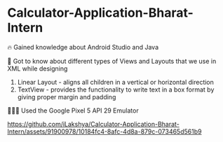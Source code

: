 # Calculator-Application-Bharat-Intern

🔥 Gained knowledge about Android Studio and Java

📖 Got to know about different types of Views and Layouts that we use in XML while designing

1. Linear Layout - aligns all children in a vertical or horizontal direction
2. TextView - provides the functionality to write text in a box format by giving proper margin and padding

🧑🏻‍💻 Used the Google Pixel 5 API 29 Emulator

https://github.com/iLakshya/Calculator-Application-Bharat-Intern/assets/91900978/10184fc4-8afc-4d8a-879c-073465d561b9

